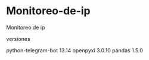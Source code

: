 # Monitoreo-de-ip
Monitoreo de ip

versiones 

python-telegram-bot   13.14
openpyxl              3.0.10
pandas                1.5.0
